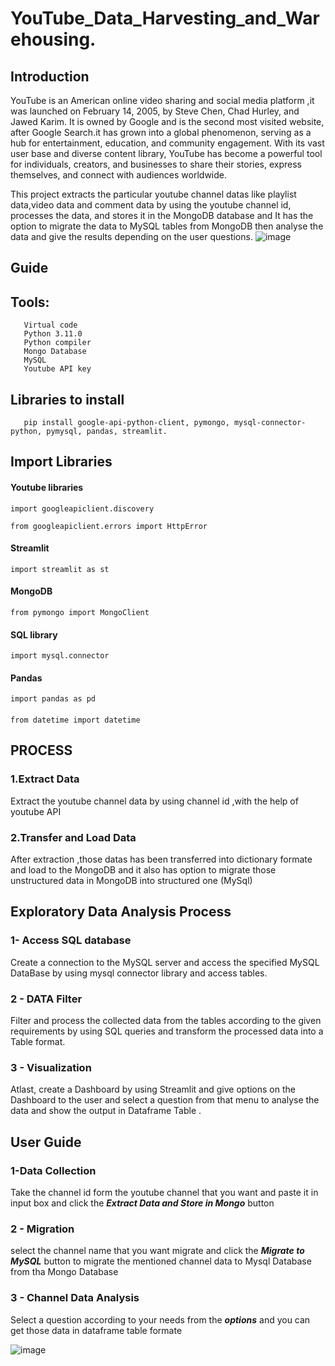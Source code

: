 
# YouTube_Data_Harvesting_and_Warehousing.





## Introduction

YouTube is an American online video sharing and social media platform ,it was launched on February 14, 2005, by Steve Chen, Chad Hurley, and Jawed Karim. It is owned by Google and is the second most visited website, after Google Search.it has grown into a global phenomenon, serving as a hub for entertainment, education, and community engagement. With its vast user base and diverse content library, YouTube has become a powerful tool for individuals, creators, and businesses to share their stories, express themselves, and connect with audiences worldwide. 

This project extracts the particular youtube channel datas like playlist data,video data and comment data by using the youtube channel id, processes the data, and stores it in the MongoDB database and It has the option to migrate the data to MySQL tables from MongoDB then analyse the data and give the results depending on the user questions.
![image](https://github.com/Sujayaadesh/YouTube_Data_Harvesting_and_Warehousing./assets/125663811/c82614c5-e50b-4f4d-ac0e-8767568a4f86)

## Guide

## Tools:
       Virtual code
       Python 3.11.0
       Python compiler
       Mongo Database
       MySQL
       Youtube API key

##  Libraries to install
       pip install google-api-python-client, pymongo, mysql-connector-python, pymysql, pandas, streamlit.

## Import Libraries
#### Youtube libraries
    import googleapiclient.discovery

    from googleapiclient.errors import HttpError

#### Streamlit
    import streamlit as st

#### MongoDB
    from pymongo import MongoClient

#### SQL library
    import mysql.connector

#### Pandas
    import pandas as pd

#### 
    from datetime import datetime
   

## PROCESS

### 1.Extract Data
Extract the youtube channel data by using channel id ,with the help of youtube API

### 2.Transfer and Load Data 
After extraction ,those datas has been transferred into dictionary formate and load to the MongoDB and it also has option to migrate those unstructured data in MongoDB into structured one (MySql)
## Exploratory Data Analysis Process

### 1- Access SQL database

Create a connection to the MySQL server and access the specified MySQL DataBase by using mysql connector library and access tables.

### 2 - DATA Filter

Filter and process the collected data from the tables according to the given requirements by using SQL queries and transform the processed data into a Table format.

### 3 - Visualization

Atlast, create a Dashboard by using Streamlit and give options on the Dashboard to the user and select a question from that menu to analyse the data and show the output in Dataframe Table .

## User Guide 

### 1-Data Collection 

Take the channel id form the youtube channel that you want and paste it in input box and click the ***Extract Data and Store in Mongo***  button

### 2 - Migration 

select the channel name that you want migrate and click the ***Migrate to MySQL*** button to migrate the mentioned channel data to Mysql Database from tha Mongo Database

### 3 - Channel Data Analysis

Select a question according to your needs from the ***options*** and you can get those data in dataframe table formate 

![image](https://github.com/Sujayaadesh/YouTube_Data_Harvesting_and_Warehousing./assets/125663811/60266ad3-3b89-435d-8b7c-af179e0e5734)
